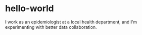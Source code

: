 # hello-world
I work as an epidemiologist at a local health department, and I'm experimenting with better data collaboration. 
